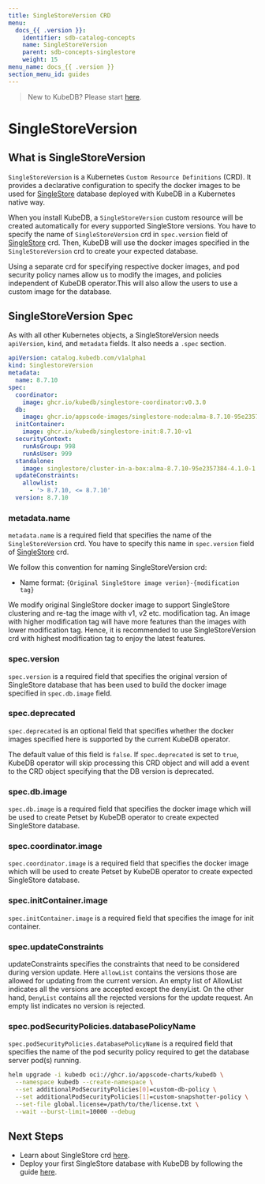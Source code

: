 ```yaml
---
title: SingleStoreVersion CRD
menu:
  docs_{{ .version }}:
    identifier: sdb-catalog-concepts
    name: SingleStoreVersion
    parent: sdb-concepts-singlestore
    weight: 15
menu_name: docs_{{ .version }}
section_menu_id: guides
---
```


> New to KubeDB? Please start [here](/docs/README.md).

# SingleStoreVersion

## What is SingleStoreVersion

`SingleStoreVersion` is a Kubernetes `Custom Resource Definitions` (CRD). It provides a declarative configuration to specify the docker images to be used for [SingleStore](https://www.singlestore.com/) database deployed with KubeDB in a Kubernetes native way.

When you install KubeDB, a `SingleStoreVersion` custom resource will be created automatically for every supported SingleStore versions. You have to specify the name of `SingleStoreVersion` crd in `spec.version` field of [SingleStore](/docs/guides/singlestore/concepts/singlestore.md) crd. Then, KubeDB will use the docker images specified in the `SingleStoreVersion` crd to create your expected database.

Using a separate crd for specifying respective docker images, and pod security policy names allow us to modify the images, and policies independent of KubeDB operator.This will also allow the users to use a custom image for the database.

## SingleStoreVersion Spec

As with all other Kubernetes objects, a SingleStoreVersion needs `apiVersion`, `kind`, and `metadata` fields. It also needs a `.spec` section.

```yaml
apiVersion: catalog.kubedb.com/v1alpha1
kind: SinglestoreVersion
metadata:
  name: 8.7.10
spec:
  coordinator:
    image: ghcr.io/kubedb/singlestore-coordinator:v0.3.0
  db:
    image: ghcr.io/appscode-images/singlestore-node:alma-8.7.10-95e2357384
  initContainer:
    image: ghcr.io/kubedb/singlestore-init:8.7.10-v1
  securityContext:
    runAsGroup: 998
    runAsUser: 999
  standalone:
    image: singlestore/cluster-in-a-box:alma-8.7.10-95e2357384-4.1.0-1.17.14
  updateConstraints:
    allowlist:
      - '> 8.7.10, <= 8.7.10'
  version: 8.7.10
```

### metadata.name

`metadata.name` is a required field that specifies the name of the `SingleStoreVersion` crd. You have to specify this name in `spec.version` field of [SingleStore](/docs/guides/singlestore/concepts/singlestore.md) crd.

We follow this convention for naming SingleStoreVersion crd:

- Name format: `{Original SingleStore image verion}-{modification tag}`

We modify original SingleStore docker image to support SingleStore clustering and re-tag the image with v1, v2 etc. modification tag. An image with higher modification tag will have more features than the images with lower modification tag. Hence, it is recommended to use SingleStoreVersion crd with highest modification tag to enjoy the latest features.

### spec.version

`spec.version` is a required field that specifies the original version of SingleStore database that has been used to build the docker image specified in `spec.db.image` field.

### spec.deprecated

`spec.deprecated` is an optional field that specifies whether the docker images specified here is supported by the current KubeDB operator.

The default value of this field is `false`. If `spec.deprecated` is set to `true`, KubeDB operator will skip processing this CRD object and will add a event to the CRD object specifying that the DB version is deprecated.

### spec.db.image

`spec.db.image` is a required field that specifies the docker image which will be used to create Petset by KubeDB operator to create expected SingleStore database.

### spec.coordinator.image

`spec.coordinator.image` is a required field that specifies the docker image which will be used to create Petset by KubeDB operator to create expected SingleStore database.

### spec.initContainer.image

`spec.initContainer.image` is a required field that specifies the image for init container.

### spec.updateConstraints
updateConstraints specifies the constraints that need to be considered during version update. Here `allowList` contains the versions those are allowed for updating from the current version.
An empty list of AllowList indicates all the versions are accepted except the denyList.
On the other hand, `DenyList` contains all the rejected versions for the update request. An empty list indicates no version is rejected.

### spec.podSecurityPolicies.databasePolicyName

`spec.podSecurityPolicies.databasePolicyName` is a required field that specifies the name of the pod security policy required to get the database server pod(s) running.

```bash
helm upgrade -i kubedb oci://ghcr.io/appscode-charts/kubedb \
  --namespace kubedb --create-namespace \
  --set additionalPodSecurityPolicies[0]=custom-db-policy \
  --set additionalPodSecurityPolicies[1]=custom-snapshotter-policy \
  --set-file global.license=/path/to/the/license.txt \
  --wait --burst-limit=10000 --debug
```

## Next Steps

- Learn about SingleStore crd [here](/docs/guides/singlestore/concepts/singlestore.md).
- Deploy your first SingleStore database with KubeDB by following the guide [here](/docs/guides/singlestore/quickstart/quickstart.md).